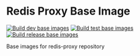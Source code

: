Redis Proxy Base Image
=======================
[![Build dev base images](https://github.com/bukittimah/redis-proxy-base-image/actions/workflows/dev-image.yml/badge.svg)](https://github.com/bukittimah/redis-proxy-base-image/actions/workflows/dev-image.yml)
[![Build test base images](https://github.com/bukittimah/redis-proxy-base-image/actions/workflows/test-image.yml/badge.svg)](https://github.com/bukittimah/redis-proxy-base-image/actions/workflows/test-image.yml)
[![Build release base images](https://github.com/bukittimah/redis-proxy-base-image/actions/workflows/release-image.yml/badge.svg)](https://github.com/bukittimah/redis-proxy-base-image/actions/workflows/release-image.yml)

Base images for redis-proxy repository
